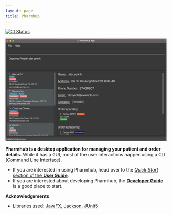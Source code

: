 ```yaml
---
layout: page
title: Pharmhub
---
```


[![CI Status](https://github.com/AY2324S1-CS2103T-W08-4/tp/workflows/Java%20CI/badge.svg)](https://github.com/AY2324S1-CS2103T-W08-4/tp/actions)

![Ui](images/Ui.png)

**Pharmhub is a desktop application for managing your patient and order details.** While it has a GUI, most of the user interactions happen using a CLI (Command Line Interface).

* If you are interested in using Pharmhub, head over to the [_Quick Start_ section of the **User Guide**](UserGuide.html#quick-start).
* If you are interested about developing Pharmhub, the [**Developer Guide**](DeveloperGuide.html) is a good place to start.


**Acknowledgements**

* Libraries used: [JavaFX](https://openjfx.io/), [Jackson](https://github.com/FasterXML/jackson), [JUnit5](https://github.com/junit-team/junit5)
